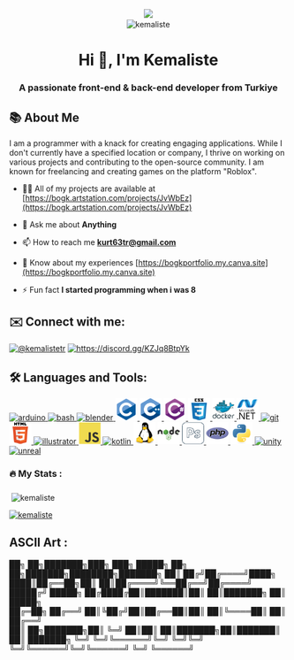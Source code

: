 <div align="center">
  <img height="150" src="https://media.giphy.com/media/M9gbBd9nbDrOTu1Mqx/giphy.gif"  />
</div>

<div align="center">
  <img src="https://komarev.com/ghpvc/?username=kemaliste&label=Profile%20views&color=0e75b6&style=flat" alt="kemaliste" />
</div>


<h1 align="center">Hi 👋, I'm Kemaliste</h1>
<h3 align="center">A passionate front-end & back-end developer from Turkiye</h3>

<h2 align="left">📚‍ About Me</h2>

I am a programmer with a knack for creating engaging applications. While I don't currently have a specified location or company, I thrive on working on various projects and contributing to the open-source community. I am known for freelancing and creating games on the platform "Roblox".

- 👨‍💻 All of my projects are available at [https://bogk.artstation.com/projects/JvWbEz](https://bogk.artstation.com/projects/JvWbEz)

- 💬 Ask me about **Anything**

- 📫 How to reach me **kurt63tr@gmail.com**

- 📄 Know about my experiences [https://bogkportfolio.my.canva.site](https://bogkportfolio.my.canva.site)

- ⚡ Fun fact **I started programming when i was 8**

<h2 align="left">✉️ Connect with me:</h2>
<p align="left">
<a href="https://www.youtube.com/c/@kemalistetr" target="blank"><img align="center" src="https://raw.githubusercontent.com/rahuldkjain/github-profile-readme-generator/master/src/images/icons/Social/youtube.svg" alt="@kemalistetr" height="30" width="40" /></a>
<a href="https://discord.gg/https://discord.gg/KZJq8BtpYk" target="blank"><img align="center" src="https://raw.githubusercontent.com/rahuldkjain/github-profile-readme-generator/master/src/images/icons/Social/discord.svg" alt="https://discord.gg/KZJq8BtpYk" height="30" width="40" /></a>
</p>

<h2 align="left">🛠 Languages and Tools:</h2>
<p align="left"> <a href="https://www.arduino.cc/" target="_blank" rel="noreferrer"> <img src="https://cdn.worldvectorlogo.com/logos/arduino-1.svg" alt="arduino" width="40" height="40"/> </a> <a href="https://www.gnu.org/software/bash/" target="_blank" rel="noreferrer"> <img src="https://www.vectorlogo.zone/logos/gnu_bash/gnu_bash-icon.svg" alt="bash" width="40" height="40"/> </a> <a href="https://www.blender.org/" target="_blank" rel="noreferrer"> <img src="https://download.blender.org/branding/community/blender_community_badge_white.svg" alt="blender" width="40" height="40"/> </a> <a href="https://www.cprogramming.com/" target="_blank" rel="noreferrer"> <img src="https://raw.githubusercontent.com/devicons/devicon/master/icons/c/c-original.svg" alt="c" width="40" height="40"/> </a> <a href="https://www.w3schools.com/cpp/" target="_blank" rel="noreferrer"> <img src="https://raw.githubusercontent.com/devicons/devicon/master/icons/cplusplus/cplusplus-original.svg" alt="cplusplus" width="40" height="40"/> </a> <a href="https://www.w3schools.com/cs/" target="_blank" rel="noreferrer"> <img src="https://raw.githubusercontent.com/devicons/devicon/master/icons/csharp/csharp-original.svg" alt="csharp" width="40" height="40"/> </a> <a href="https://www.w3schools.com/css/" target="_blank" rel="noreferrer"> <img src="https://raw.githubusercontent.com/devicons/devicon/master/icons/css3/css3-original-wordmark.svg" alt="css3" width="40" height="40"/> </a> <a href="https://www.docker.com/" target="_blank" rel="noreferrer"> <img src="https://raw.githubusercontent.com/devicons/devicon/master/icons/docker/docker-original-wordmark.svg" alt="docker" width="40" height="40"/> </a> <a href="https://dotnet.microsoft.com/" target="_blank" rel="noreferrer"> <img src="https://raw.githubusercontent.com/devicons/devicon/master/icons/dot-net/dot-net-original-wordmark.svg" alt="dotnet" width="40" height="40"/> </a> <a href="https://git-scm.com/" target="_blank" rel="noreferrer"> <img src="https://www.vectorlogo.zone/logos/git-scm/git-scm-icon.svg" alt="git" width="40" height="40"/> </a> <a href="https://www.w3.org/html/" target="_blank" rel="noreferrer"> <img src="https://raw.githubusercontent.com/devicons/devicon/master/icons/html5/html5-original-wordmark.svg" alt="html5" width="40" height="40"/> </a> <a href="https://www.adobe.com/in/products/illustrator.html" target="_blank" rel="noreferrer"> <img src="https://www.vectorlogo.zone/logos/adobe_illustrator/adobe_illustrator-icon.svg" alt="illustrator" width="40" height="40"/> </a> <a href="https://developer.mozilla.org/en-US/docs/Web/JavaScript" target="_blank" rel="noreferrer"> <img src="https://raw.githubusercontent.com/devicons/devicon/master/icons/javascript/javascript-original.svg" alt="javascript" width="40" height="40"/> </a> <a href="https://kotlinlang.org" target="_blank" rel="noreferrer"> <img src="https://www.vectorlogo.zone/logos/kotlinlang/kotlinlang-icon.svg" alt="kotlin" width="40" height="40"/> </a> <a href="https://www.linux.org/" target="_blank" rel="noreferrer"> <img src="https://raw.githubusercontent.com/devicons/devicon/master/icons/linux/linux-original.svg" alt="linux" width="40" height="40"/> </a> <a href="https://nodejs.org" target="_blank" rel="noreferrer"> <img src="https://raw.githubusercontent.com/devicons/devicon/master/icons/nodejs/nodejs-original-wordmark.svg" alt="nodejs" width="40" height="40"/> </a> <a href="https://www.photoshop.com/en" target="_blank" rel="noreferrer"> <img src="https://raw.githubusercontent.com/devicons/devicon/master/icons/photoshop/photoshop-line.svg" alt="photoshop" width="40" height="40"/> </a> <a href="https://www.php.net" target="_blank" rel="noreferrer"> <img src="https://raw.githubusercontent.com/devicons/devicon/master/icons/php/php-original.svg" alt="php" width="40" height="40"/> </a> <a href="https://www.python.org" target="_blank" rel="noreferrer"> <img src="https://raw.githubusercontent.com/devicons/devicon/master/icons/python/python-original.svg" alt="python" width="40" height="40"/> </a> <a href="https://unity.com/" target="_blank" rel="noreferrer"> <img src="https://www.vectorlogo.zone/logos/unity3d/unity3d-icon.svg" alt="unity" width="40" height="40"/> </a> <a href="https://unrealengine.com/" target="_blank" rel="noreferrer"> <img src="https://raw.githubusercontent.com/kenangundogan/fontisto/036b7eca71aab1bef8e6a0518f7329f13ed62f6b/icons/svg/brand/unreal-engine.svg" alt="unreal" width="40" height="40"/> </a> </p>

<h3 align="left">🔥   My Stats :</h3>

###


<p>&nbsp;<img align="center" src="https://github-readme-stats.vercel.app/api?username=kemaliste&show_icons=true&locale=en" alt="kemaliste" /></p>
 
<p align="left"> <a href="https://github.com/ryo-ma/github-profile-trophy"><img src="https://github-profile-trophy.vercel.app/?username=kemaliste" alt="kemaliste" /></a> </p>

<h2 align="left">ASCII Art :</h2>

██╗  ██╗███████╗███╗   ███╗ █████╗ ██╗     ██╗███████╗████████╗███████╗
██║ ██╔╝██╔════╝████╗ ████║██╔══██╗██║     ██║██╔════╝╚══██╔══╝██╔════╝
█████╔╝ █████╗  ██╔████╔██║███████║██║     ██║███████╗   ██║   █████╗  
██╔═██╗ ██╔══╝  ██║╚██╔╝██║██╔══██║██║     ██║╚════██║   ██║   ██╔══╝  
██║  ██╗███████╗██║ ╚═╝ ██║██║  ██║███████╗██║███████║   ██║   ███████╗
╚═╝  ╚═╝╚══════╝╚═╝     ╚═╝╚═╝  ╚═╝╚══════╝╚═╝╚══════╝   ╚═╝   ╚══════╝
                                                                       


